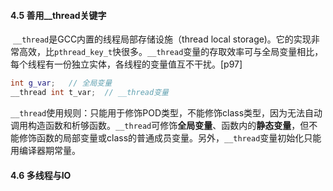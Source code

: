 #### 4.5 善用\_\_thread关键字

​    `__thread`是GCC内置的线程局部存储设施（thread local storage\)。它的实现非常高效，比`pthread_key_t`快很多。`__thread`变量的存取效率可与全局变量相比，每个线程有一份独立实体，各线程的变量值互不干扰。\[p97\]

```c++
int g_var;   // 全局变量
__thread int t_var;  // __thread变量
```

​    `__thread`使用规则：只能用于修饰POD类型，不能修饰class类型，因为无法自动调用构造函数和析够函数。`__thread`可修饰**全局变量**、函数内的**静态变量**，但不能修饰函数的局部变量或class的普通成员变量。另外，`__thread`变量初始化只能用编译器期常量。

#### 4.6 多线程与IO





